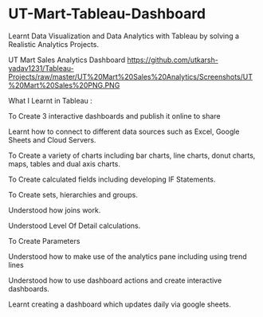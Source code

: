 # UT-Mart-Tableau-Dashboard

Learnt Data Visualization and Data Analytics with Tableau by solving a Realistic Analytics Projects.        

UT Mart Sales Analytics Dashboard
https://github.com/utkarsh-yadav1231/Tableau-Projects/raw/master/UT%20Mart%20Sales%20Analytics/Screenshots/UT%20Mart%20Sales%20PNG.PNG

What I Learnt in Tableau :

To Create 3 interactive dashboards and publish it online to share

Learnt how to connect to different data sources such as Excel, Google Sheets and Cloud Servers.

To Create a variety of charts including bar charts, line charts, donut charts, maps, tables and dual axis charts.

To Create calculated fields including developing IF Statements.

To Create sets, hierarchies and groups.

Understood how joins work.

Understood Level Of Detail calculations.

To Create Parameters

Understood how to make use of the analytics pane including using trend lines

Understood how to use dashboard actions and create interactive dashboards.

Learnt creating a dashboard which updates daily via google sheets.
